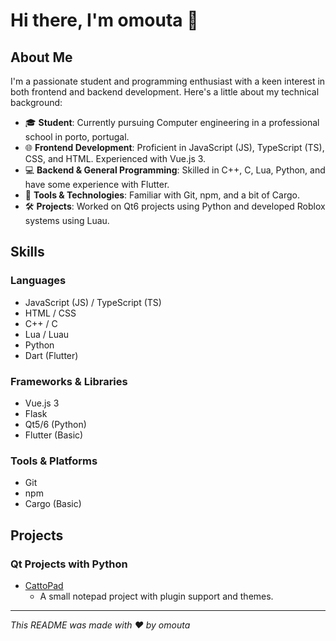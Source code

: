 # Hi there, I'm omouta 👋

## About Me

I'm a passionate student and programming enthusiast with a keen interest in both frontend and backend development. Here's a little about my technical background:

- 🎓 **Student**: Currently pursuing Computer engineering in a professional school in porto, portugal.
- 🌐 **Frontend Development**: Proficient in JavaScript (JS), TypeScript (TS), CSS, and HTML. Experienced with Vue.js 3.
- 💻 **Backend & General Programming**: Skilled in C++, C, Lua, Python, and have some experience with Flutter.
- 🔧 **Tools & Technologies**: Familiar with Git, npm, and a bit of Cargo.
- 🛠 **Projects**: Worked on Qt6 projects using Python and developed Roblox systems using Luau.

## Skills

### Languages
- JavaScript (JS) / TypeScript (TS)
- HTML / CSS
- C++ / C
- Lua / Luau
- Python
- Dart (Flutter)

### Frameworks & Libraries
- Vue.js 3
- Flask
- Qt5/6 (Python)
- Flutter (Basic)

### Tools & Platforms
- Git
- npm
- Cargo (Basic)

## Projects

### Qt Projects with Python
- [CattoPad](https://github.com/OMouta/CattoPad)
  - A small notepad project with plugin support and themes.

---

*This README was made with ❤️ by omouta*
